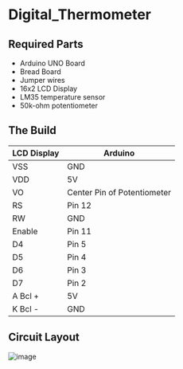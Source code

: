 # Digital_Thermometer

## Required Parts
* Arduino UNO Board
* Bread Board
* Jumper wires
* 16x2 LCD Display
* LM35 temperature sensor 
* 50k-ohm potentiometer

## The Build
|LCD Display | Arduino|
|--------|-------|
|VSS | GND|
|VDD | 5V|
|VO | Center Pin of Potentiometer|
|RS | Pin 12|
|RW | GND|
|Enable | Pin 11|
|D4 | Pin 5|
|D5 | Pin 4|
|D6 | Pin 3|
|D7 | Pin 2|
|A Bcl + | 5V|
|K Bcl - | GND|

## Circuit Layout
![image](https://user-images.githubusercontent.com/48651522/112644351-6b6fca80-8e6d-11eb-8ac5-646f58869f6d.png)
